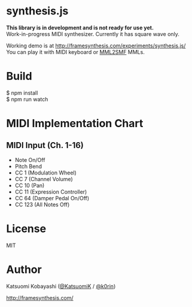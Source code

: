 # synthesis.js

**This library is in development and is not ready for use yet.**  
Work-in-progress MIDI synthesizer. Currently it has square wave only.  

Working demo is at http://framesynthesis.com/experiments/synthesis.js/  
You can play it with MIDI keyboard or [MML2SMF](https://github.com/KatsuomiK/mml2smf) MMLs.

# Build

$ npm install  
$ npm run watch

# MIDI Implementation Chart

## MIDI Input (Ch. 1-16)

- Note On/Off
- Pitch Bend
- CC 1 (Modulation Wheel)
- CC 7 (Channel Volume)
- CC 10 (Pan)
- CC 11 (Expression Controller)
- CC 64 (Damper Pedal On/Off)
- CC 123 (All Notes Off)

# License

MIT

# Author

Katsuomi Kobayashi ([@KatsuomiK](https://twitter.com/KatsuomiK) / [@k0rin](https://twitter.com/k0rin))

http://framesynthesis.com/

